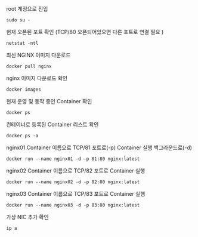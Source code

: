 root 계정으로 진입
```
sudo su -
```

현재 오픈된 포트 확인
(TCP/80 오픈되어있으면 다른 포트로 연결 필요 )
```
netstat -ntl
```

최신 NGINX 이미지 다운로드
```
docker pull nginx
```

nginx 이미지 다운로드 확인
```
docker images
```

현재 운영 및 동작 중인 Container 확인
```
docker ps
```

컨테이너로 등록된 Container 리스트 확인
```
docker ps -a
```

nginx01 Container 이름으로 TCP/81 포트로(-p) Container 실행 백그라운드로(-d)
```
docker run --name nginx01 -d -p 81:80 nginx:latest
```
nginx02 Container 이름으로 TCP/82 포트로 Container 실행
```
docker run --name nginx02 -d -p 82:80 nginx:latest
```
nginx03 Container 이름으로 TCP/83 포트로 Container 실행
```
docker run --name nginx03 -d -p 83:80 nginx:latest
```

가상 NIC 추가 확인
```
ip a
```
